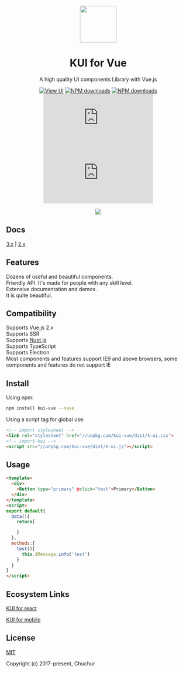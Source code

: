 <p align="center">
    <a href="https://k-ui.cn">
        <img width="100" src="https://chuchur.com/kui/vue/logo.svg">
    </a>
</p>
<h1 align="center">
   KUI for Vue   
</h1>

<div align="center">

A high quality UI components Library with Vue.js

[![View UI](https://img.shields.io/npm/v/kui-vue.svg?style=flat-square)](https://www.npmjs.org/package/kui-vue)
[![NPM downloads](http://img.shields.io/npm/dm/kui-vue.svg?style=flat-square)](https://npmjs.org/package/kui-vue)
[![NPM downloads](https://img.shields.io/npm/dt/kui-vue.svg?style=flat-square)](https://npmjs.org/package/kui-vue)
![JS gzip size](http://img.badgesize.io/https://unpkg.com/kui-vue/dist/k-ui.js?compression=gzip&label=gzip%20size:%20JS&style=flat-square)
![CSS gzip size](http://img.badgesize.io/https://unpkg.com/kui-vue/dist/k-ui.css?compression=gzip&label=gzip%20size:%20CSS&style=flat-square)

![](https://k-ui.cn/img/theme.jpg)
</div>

## Docs   
[3.x](https://k-ui.cn) | [2.x](https://v2.k-ui.cn)

## Features
Dozens of useful and beautiful components.    
Friendly API. It's made for people with any skill level.    
Extensive documentation and demos.    
It is quite beautiful.   


## Compatibility
Supports Vue.js 2.x   
Supports SSR   
Supports [Nuxt.js](https://nuxtjs.org/)   
Supports TypeScript   
Supports Electron   
Most components and features support IE9 and above browsers, some   components and features do not support IE

## Install

Using npm:
```sh
npm install kui-vue --save
```

Using a script tag for global use:

```html
<!-- import stylesheet -->
<link rel="stylesheet" href="//unpkg.com/kui-vue/dist/k-ui.css">
<!-- import kui -->
<script src="//unpkg.com/kui-vue/dist/k-ui.js"></script>
```

## Usage
```html
<template>
  <div>
    <Button type="primary" @click="test">Primary</Button>
  </div>
</template>
<script>
export default{
  data(){
    return{

    }
  },
  methods:{
    test(){
      this.$Message.info('test')
    }
  }
}
</script>
```

## Ecosystem Links
[KUI for react](https://react.k-ui.cn)    

[KUI for mobile](https://gitee.com/chuchur/kui-vue-mobile)


## License
[MIT](http://opensource.org/licenses/MIT)

Copyright (c) 2017-present, Chuchur
